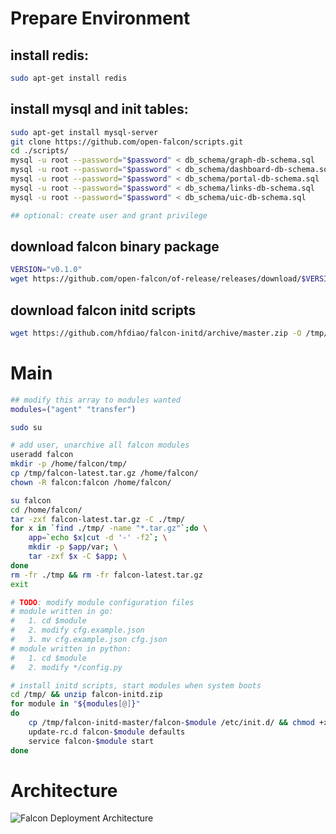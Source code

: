 # Prepare Environment
## install redis: 
```sh
sudo apt-get install redis
```

## install mysql and init tables: 
```sh
sudo apt-get install mysql-server
git clone https://github.com/open-falcon/scripts.git
cd ./scripts/
mysql -u root --password="$password" < db_schema/graph-db-schema.sql
mysql -u root --password="$password" < db_schema/dashboard-db-schema.sql
mysql -u root --password="$password" < db_schema/portal-db-schema.sql
mysql -u root --password="$password" < db_schema/links-db-schema.sql
mysql -u root --password="$password" < db_schema/uic-db-schema.sql

## optional: create user and grant privilege
```

## download falcon binary package
```sh
VERSION="v0.1.0"
wget https://github.com/open-falcon/of-release/releases/download/$VERSION/open-falcon-$VERSION.tar.gz -O /tmp/falcon-latest.tar.gz
```

## download falcon initd scripts
```sh
wget https://github.com/hfdiao/falcon-initd/archive/master.zip -O /tmp/falcon-initd.zip
```

# Main

```sh
## modify this array to modules wanted
modules=("agent" "transfer")

sudo su

# add user, unarchive all falcon modules
useradd falcon
mkdir -p /home/falcon/tmp/
cp /tmp/falcon-latest.tar.gz /home/falcon/
chown -R falcon:falcon /home/falcon/

su falcon
cd /home/falcon/
tar -zxf falcon-latest.tar.gz -C ./tmp/
for x in `find ./tmp/ -name "*.tar.gz"`;do \
    app=`echo $x|cut -d '-' -f2`; \
    mkdir -p $app/var; \
    tar -zxf $x -C $app; \
done
rm -fr ./tmp && rm -fr falcon-latest.tar.gz
exit

# TODO: modify module configuration files
# module written in go: 
#   1. cd $module
#   2. modify cfg.example.json
#   3. mv cfg.example.json cfg.json
# module written in python:
#   1. cd $module
#   2. modify */config.py

# install initd scripts, start modules when system boots
cd /tmp/ && unzip falcon-initd.zip
for module in "${modules[@]}"
do
    cp /tmp/falcon-initd-master/falcon-$module /etc/init.d/ && chmod +x /etc/init.d/falcon-$module
    update-rc.d falcon-$module defaults
    service falcon-$module start
done

```

# Architecture
![Falcon Deployment Architecture](https://raw.githubusercontent.com/hfdiao/falcon-deploy/master/architecture.png)
